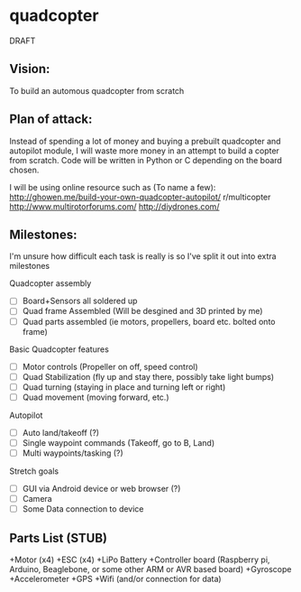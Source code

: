 quadcopter
==========

DRAFT

Vision:
-----
To build an automous quadcopter from scratch

Plan of attack:
----------------------------
Instead of spending a lot of money and buying a prebuilt quadcopter and autopilot module, I will waste more money in an attempt to build a copter from scratch. Code will be written in Python or C depending on the board chosen.

I will be using online resource such as (To name a few):
http://ghowen.me/build-your-own-quadcopter-autopilot/ 
r/multicopter
http://www.multirotorforums.com/
http://diydrones.com/

Milestones:
-----------
I'm unsure how difficult each task is really is so I've split it out into extra milestones

Quadcopter assembly
-[ ] Board+Sensors all soldered up
-[ ] Quad frame Assembled (Will be desgined and 3D printed by me)
-[ ] Quad parts assembled (ie motors, propellers, board etc. bolted onto frame)

Basic Quadcopter features
-[ ] Motor controls (Propeller on off, speed control)
-[ ] Quad Stabilization (fly up and stay there, possibly take light bumps)
-[ ] Quad turning (staying in place and turning left or right)
-[ ] Quad movement (moving forward, etc.)

Autopilot
-[ ] Auto land/takeoff (?)
-[ ] Single waypoint commands (Takeoff, go to B, Land)
-[ ] Multi waypoints/tasking (?)

Stretch goals
-[ ] GUI via Android device or web browser (?)
-[ ] Camera
-[ ] Some Data connection to device

Parts List (STUB)
----------------
+Motor (x4)
+ESC (x4)
+LiPo Battery
+Controller board (Raspberry pi, Arduino, Beaglebone, or some other ARM or AVR based board)
+Gyroscope
+Accelerometer
+GPS
+Wifi (and/or connection for data)